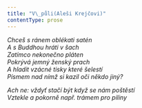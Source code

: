 ```yaml
---
title: "V\_půli(Aleši Krejčovi)"
contentType: prose
---
```


<section>

_Chceš s ránem oblékati satén  
A s Buddhou hráti v šach  
Zatímco nekonečno pláten  
Pokrývá jemný ženský prach  
A hladit vzácné tisky které šelestí  
Písmem nad nímž si kazil oči někdo jiný?_

</section>

<section>

_Ach ne: vždyť stačí být když se nám poštěstí  
Vztekle a pokorně např. trámem pro piliny_

</section>
